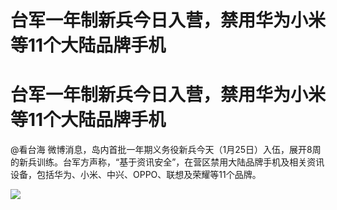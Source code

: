 # 台军一年制新兵今日入营，禁用华为小米等11个大陆品牌手机

# 台军一年制新兵今日入营，禁用华为小米等11个大陆品牌手机

@看台海
微博消息，岛内首批一年期义务役新兵今天（1月25日）入伍，展开8周的新兵训练。台军方声称，“基于资讯安全”，在营区禁用大陆品牌手机及相关资讯设备，包括华为、小米、中兴、OPPO、联想及荣耀等11个品牌。
​​​

![](https://inews.gtimg.com/om_bt/OvLmz3EH3XP_FC5cqoOcseB9SNnPM4e4D-AWJG8UWV7eMAA/1000)

